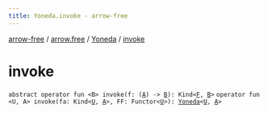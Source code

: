 ```yaml
---
title: Yoneda.invoke - arrow-free
---
```


[arrow-free](../../index.html) / [arrow.free](../index.html) / [Yoneda](index.html) / [invoke](./invoke.html)

# invoke

`abstract operator fun <B> invoke(f: (`[`A`](index.html#A)`) -> `[`B`](invoke.html#B)`): Kind<`[`F`](index.html#F)`, `[`B`](invoke.html#B)`>`
`operator fun <U, A> invoke(fa: Kind<`[`U`](invoke.html#U)`, `[`A`](invoke.html#A)`>, FF: Functor<`[`U`](invoke.html#U)`>): `[`Yoneda`](index.html)`<`[`U`](invoke.html#U)`, `[`A`](invoke.html#A)`>`